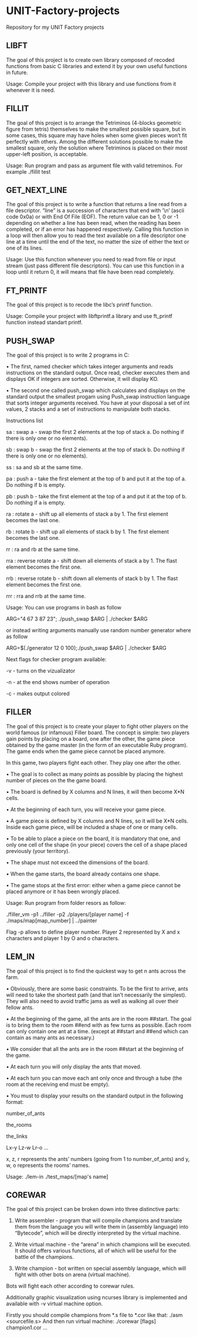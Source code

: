 # UNIT-Factory-projects
Repository for my UNIT Factory projects

LIBFT
-----

The goal of this project is to create own library composed of recoded functions from 
basic C libraries and extend it by your own useful functions in future.

Usage: Compile your project with this library and use functions from it whenever it is need.


FILLIT
------

The goal of this project is to arrange the Tetriminos (4-blocks geometric figure from tetris) themselves to make the
smallest possible square, but in some cases, this square may have holes when some given
pieces won’t fit perfectly with others. Among the different solutions
possible to make the smallest square, only the solution where Tetriminos is placed on
their most upper-left position, is acceptable.

Usage: Run program and pass as argument file with valid tetreminos. For example ./fillit test


GET_NEXT_LINE
-------------

The goal of this project is to write a function that returns a line read from a file descriptor. “line” is a succession of characters that end with ’\n’ (ascii code 0x0a) or with End Of File (EOF). The return value can be 1, 0 or -1 depending on whether a line has been read, when the reading has been completed, or if an error has happened respectively. Calling this function in a loop will then allow you to read the text available on a file descriptor one line at a time until the end of the text, no matter the size of either the text or one of its lines.

Usage: Use this function whenever you need to read from file or input stream (just pass different file descriptors). You can use this function in a loop until it return 0, it will means that file have been read completely.


FT_PRINTF
---------

The goal of this project is to recode the libc’s printf function.

Usage: Compile your project with libftprintf.a library and use ft_printf function instead standart printf.


PUSH_SWAP
---------

The goal of this project is to write 2 programs in C:

• The first, named checker which takes integer arguments and reads instructions on the standard output. Once read, checker executes them and displays OK if integers are sorted. Otherwise, it will display KO.

• The second one called push_swap which calculates and displays on the standard output the smallest progam using Push_swap instruction language that sorts integer arguments received.
You have at your disposal a set of int values, 2 stacks and a set of instructions to manipulate both stacks.


Instructions list

sa : swap a - swap the first 2 elements at the top of stack a. Do nothing if there
is only one or no elements).

sb : swap b - swap the first 2 elements at the top of stack b. Do nothing if there
is only one or no elements).

ss : sa and sb at the same time.

pa : push a - take the first element at the top of b and put it at the top of a. Do
nothing if b is empty.

pb : push b - take the first element at the top of a and put it at the top of b. Do
nothing if a is empty.

ra : rotate a - shift up all elements of stack a by 1. The first element becomes
the last one.

rb : rotate b - shift up all elements of stack b by 1. The first element becomes
the last one.

rr : ra and rb at the same time.

rra : reverse rotate a - shift down all elements of stack a by 1. The flast element
becomes the first one.

rrb : reverse rotate b - shift down all elements of stack b by 1. The flast element
becomes the first one.

rrr : rra and rrb at the same time.


Usage: You can use programs in bash as follow 

ARG="4 67 3 87 23"; ./push_swap $ARG | ./checker $ARG

or instead writing arguments manually use random number generator where as follow

ARG=$(./generator 12 0 100);./push_swap $ARG | ./checker $ARG

Next flags for checker program available:

-v - turns on the vizualizator

-n - at the end shows number of operation

-c - makes output colored


FILLER
------

The goal of this project is to create your player to fight other players on the world famous (or infamous) Filler board. The concept is simple: two players gain points by placing on a board, one after the other, the game piece obtained by the game master (in the form of an executable Ruby program). The game ends when the game piece cannot be placed anymore. 

In this game, two players fight each other. They play one after the other.

• The goal is to collect as many points as possible by placing the highest number of
pieces on the the game board.

• The board is defined by X columns and N lines, it will then become X*N cells.

• At the beginning of each turn, you will receive your game piece. 

• A game piece is defined by X columns and N lines, so it will be X*N cells. Inside
each game piece, will be included a shape of one or many cells. 

• To be able to place a piece on the board, it is mandatory that one, and only one
cell of the shape (in your piece) covers the cell of a shape placed previously (your
territory). 

• The shape must not exceed the dimensions of the board. 

• When the game starts, the board already contains one shape. 

• The game stops at the first error: either when a game piece cannot be placed
anymore or it has been wrongly placed. 

Usage: Run program from folder resors as follow:

./filler_vm -p1 ../filler -p2 ./players/[player name] -f ./maps/map[map_number] | ../painter

Flag -p allows to define player number. Player 2 represented by X and x characters and player 1 by O and o characters.


LEM_IN
------

The goal of this project is to find the quickest way to get n ants across the farm.

• Obviously, there are some basic constraints. To be the first to arrive, ants will need
to take the shortest path (and that isn’t necessarily the simplest). They will also
need to avoid traffic jams as well as walking all over their fellow ants.

• At the beginning of the game, all the ants are in the room ##start. The goal is
to bring them to the room ##end with as few turns as possible. Each room can
only contain one ant at a time. (except at ##start and ##end which can contain
as many ants as necessary.)

• We consider that all the ants are in the room ##start at the beginning of the game.

• At each turn you will only display the ants that moved.

• At each turn you can move each ant only once and through a tube (the room at
the receiving end must be empty).

• You must to display your results on the standard output in the following format:

number_of_ants

the_rooms

the_links

Lx-y Lz-w Lr-o ...

x, z, r represents the ants’ numbers (going from 1 to number_of_ants) and y, w, o represents the rooms’ names.

Usage: ./lem-in ./test_maps/[map's name]

COREWAR
-------

The goal of this project can be broken down into three distinctive parts:

1. Write assembler - program that will compile champions and translate
them from the language you will write them in (assembly language) into “Bytecode”, 
which will be directly interpreted by the virtual machine.

2. Write virtual machine - the “arena” in which champions will be executed.
It should offers various functions, all of which will be useful for the battle of the champions.

3. Write champion - bot written on special assembly language,
which will fight with other bots on arena (virtual machine).

Bots will fight each other according to corewar rules.

Additionally graphic visualization using ncurses library is implemented
and available with -v virtual machine option.

Firstly you should compile champions from *.s file to *.cor like that:
./asm <sourcefile.s>
And then run virtual machine:
./corewar [flags] champion1.cor ...
